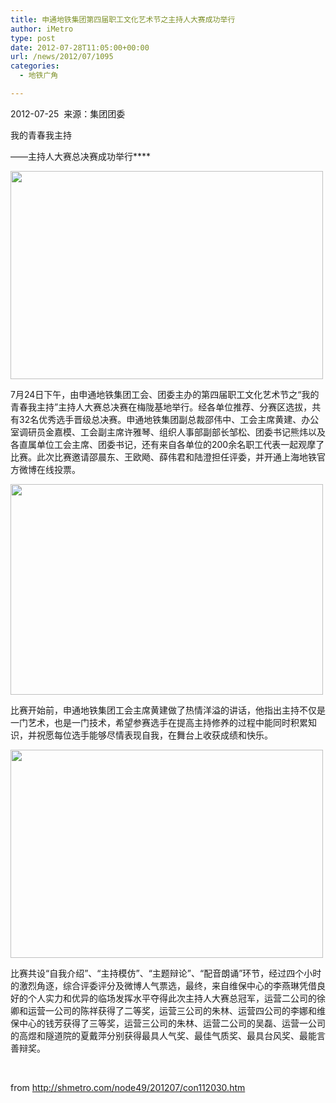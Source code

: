 ```yaml
---
title: 申通地铁集团第四届职工文化艺术节之主持人大赛成功举行
author: iMetro
type: post
date: 2012-07-28T11:05:00+00:00
url: /news/2012/07/1095
categories:
  - 地铁广角

---
```

2012-07-25&#160; 来源：集团团委

我的青春我主持

——主持人大赛总决赛成功举行****

<img border="0" src="http://shmetro.com/node78/node80/201207/images/img112029_0.jpg" width="500" height="333" /> 

7月24日下午，由申通地铁集团工会、团委主办的第四届职工文化艺术节之“我的青春我主持”主持人大赛总决赛在梅陇基地举行。经各单位推荐、分赛区选拔，共有32名优秀选手晋级总决赛。申通地铁集团副总裁邵伟中、工会主席黄建、办公室调研员金嘉模、工会副主席许雅琴、组织人事部副部长邹松、团委书记熊炜以及各直属单位工会主席、团委书记，还有来自各单位的200余名职工代表一起观摩了比赛。此次比赛邀请邵晨东、王欧飏、薛伟君和陆澄担任评委，并开通上海地铁官方微博在线投票。

<img border="0" src="http://shmetro.com/node78/node80/201207/images/img112029_1.jpg" width="500" height="337" /> 

比赛开始前，申通地铁集团工会主席黄建做了热情洋溢的讲话，他指出主持不仅是一门艺术，也是一门技术，希望参赛选手在提高主持修养的过程中能同时积累知识，并祝愿每位选手能够尽情表现自我，在舞台上收获成绩和快乐。

<img border="0" src="http://shmetro.com/node78/node80/201207/images/img112029_2.jpg" width="500" height="333" /> 

比赛共设“自我介绍”、“主持模仿”、“主题辩论”、“配音朗诵”环节，经过四个小时的激烈角逐，综合评委评分及微博人气票选，最终，来自维保中心的李燕琳凭借良好的个人实力和优异的临场发挥水平夺得此次主持人大赛总冠军，运营二公司的徐卿和运营一公司的陈祥获得了二等奖，运营三公司的朱林、运营四公司的李娜和维保中心的钱芳获得了三等奖，运营三公司的朱林、运营二公司的吴磊、运营一公司的高煜和隧道院的夏戴萍分别获得最具人气奖、最佳气质奖、最具台风奖、最能言善辩奖。

&#160;

from <http://shmetro.com/node49/201207/con112030.htm>